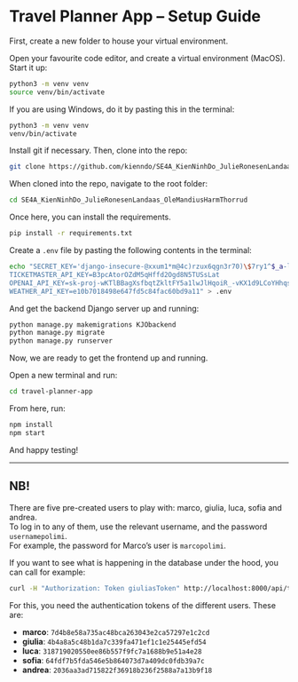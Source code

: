# Travel Planner App – Setup Guide

First, create a new folder to house your virtual environment.

Open your favourite code editor, and create a virtual environment (MacOS). Start it up:

```bash
python3 -m venv venv
source venv/bin/activate 
```
If you are using Windows, do it by pasting this in the terminal:
```bash
python3 -m venv venv
venv/bin/activate 
```

Install git if necessary. Then, clone into the repo: 

```bash
git clone https://github.com/kienndo/SE4A_KienNinhDo_JulieRonesenLandaas_OleMandiusHarmThorrud.git
```

When cloned into the repo, navigate to the root folder:

```bash
cd SE4A_KienNinhDo_JulieRonesenLandaas_OleMandiusHarmThorrud
```

Once here, you can install the requirements.

```bash
pip install -r requirements.txt
```

Create a `.env` file by pasting the following contents in the terminal:

```bash
echo "SECRET_KEY='django-insecure-@xxum1*m@4c)rzux6qgn3r70)\$7ry1^$_a-l+c=7ftc*hlxt-^'
TICKETMASTER_API_KEY=B3pcAtorOZdM5qHffd2Ogd8N5TUSsLat
OPENAI_API_KEY=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
WEATHER_API_KEY=e10b7018498e647fd5c84fac60bd9a11" > .env
```

And get the backend Django server up and running:

```bash
python manage.py makemigrations KJObackend
python manage.py migrate
python manage.py runserver
```

Now, we are ready to get the frontend up and running. 

Open a new terminal and run:

```bash
cd travel-planner-app
```

From here, run:

```bash
npm install
npm start
```

And happy testing!

---

## NB!

There are five pre-created users to play with: marco, giulia, luca, sofia and andrea.  
To log in to any of them, use the relevant username, and the password `usernamepolimi`.  
For example, the password for Marco’s user is `marcopolimi`.

If you want to see what is happening in the database under the hood, you can call for example:

```bash
curl -H "Authorization: Token giuliasToken" http://localhost:8000/api/trips/ | jq 
```

For this, you need the authentication tokens of the different users. These are:

- **marco**: `7d4b8e58a735ac48bca263043e2ca57297e1c2cd`
- **giulia**: `4b4a8a5c48b1da7c339fa471ef1c1e25445efd54`
- **luca**: `318719020550ee86b557f9fc7a1688b9e51a4e28`
- **sofia**: `64fdf7b5fda546e5b864073d7a409dc0fdb39a7c`
- **andrea**: `2036aa3ad715822f36918b236f2588a7a13b9f18`
